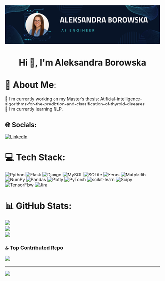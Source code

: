 

<p align="center"><img src="https://github.com/Ola2808-Boro/Ola2808-Boro/blob/main/Aleksandra%20Borowska.png" /></p>
<h1 align="center">Hi 👋, I'm Aleksandra Borowska</h1>
<h3 align="center>"A passionate AI Enginner from Poland.</h3>

# 💫 About Me:
🔭 I’m currently working on my Master's thesis:  Atificial-intelligence-algorithms-for-the-prediction-and-classification-of-thyroid-diseases<br>🌱 I’m currently learning NLP.


## 🌐 Socials:
[![LinkedIn](https://img.shields.io/badge/LinkedIn-%230077B5.svg?logo=linkedin&logoColor=white)](https://linkedin.com/in/https://www.linkedin.com/in/aleksandra-borowska28/) 

# 💻 Tech Stack:
![Python](https://img.shields.io/badge/python-3670A0?style=for-the-badge&logo=python&logoColor=ffdd54) ![Flask](https://img.shields.io/badge/flask-%23000.svg?style=for-the-badge&logo=flask&logoColor=white) ![Django](https://img.shields.io/badge/django-%23092E20.svg?style=for-the-badge&logo=django&logoColor=white) ![MySQL](https://img.shields.io/badge/mysql-%2300000f.svg?style=for-the-badge&logo=mysql&logoColor=white) ![SQLite](https://img.shields.io/badge/sqlite-%2307405e.svg?style=for-the-badge&logo=sqlite&logoColor=white) ![Keras](https://img.shields.io/badge/Keras-%23D00000.svg?style=for-the-badge&logo=Keras&logoColor=white) ![Matplotlib](https://img.shields.io/badge/Matplotlib-%23ffffff.svg?style=for-the-badge&logo=Matplotlib&logoColor=black) ![NumPy](https://img.shields.io/badge/numpy-%23013243.svg?style=for-the-badge&logo=numpy&logoColor=white) ![Pandas](https://img.shields.io/badge/pandas-%23150458.svg?style=for-the-badge&logo=pandas&logoColor=white) ![Plotly](https://img.shields.io/badge/Plotly-%233F4F75.svg?style=for-the-badge&logo=plotly&logoColor=white) ![PyTorch](https://img.shields.io/badge/PyTorch-%23EE4C2C.svg?style=for-the-badge&logo=PyTorch&logoColor=white) ![scikit-learn](https://img.shields.io/badge/scikit--learn-%23F7931E.svg?style=for-the-badge&logo=scikit-learn&logoColor=white) ![Scipy](https://img.shields.io/badge/SciPy-%230C55A5.svg?style=for-the-badge&logo=scipy&logoColor=%white) ![TensorFlow](https://img.shields.io/badge/TensorFlow-%23FF6F00.svg?style=for-the-badge&logo=TensorFlow&logoColor=white) ![Jira](https://img.shields.io/badge/jira-%230A0FFF.svg?style=for-the-badge&logo=jira&logoColor=white)
# 📊 GitHub Stats:
![](https://github-readme-stats.vercel.app/api?username=Ola2808-Boro&theme=dark&hide_border=true&include_all_commits=true&count_private=true)<br/>
![](https://github-readme-streak-stats.herokuapp.com/?user=Ola2808-Boro&theme=dark&hide_border=true)<br/>
![](https://github-readme-stats.vercel.app/api/top-langs/?username=Ola2808-Boro&theme=dark&hide_border=true&include_all_commits=true&count_private=true&layout=compact)

### 🔝 Top Contributed Repo
![](https://github-contributor-stats.vercel.app/api?username=Ola2808-Boro&limit=5&theme=dark&combine_all_yearly_contributions=true)

---
[![](https://visitcount.itsvg.in/api?id=Ola2808-Boro&icon=0&color=0)](https://visitcount.itsvg.in)






